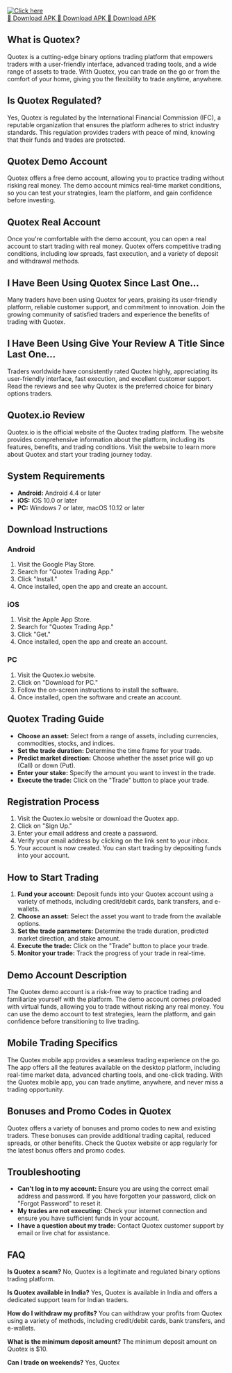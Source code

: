 [![Click here](https://readscoops.com/wp-content/uploads/2023/03/Readscoop-aviator-1-1.jpg)](https://traff.sbs/deff)  
[🔽 Download APK 🔽 Download APK 🔽 Download APK](https://traff.sbs/deff)
## What is Quotex?

Quotex is a cutting-edge binary options trading platform that empowers
traders with a user-friendly interface, advanced trading tools, and a
wide range of assets to trade. With Quotex, you can trade on the go or
from the comfort of your home, giving you the flexibility to trade
anytime, anywhere.

## Is Quotex Regulated?

Yes, Quotex is regulated by the International Financial Commission
(IFC), a reputable organization that ensures the platform adheres to
strict industry standards. This regulation provides traders with peace
of mind, knowing that their funds and trades are protected.

## Quotex Demo Account

Quotex offers a free demo account, allowing you to practice trading
without risking real money. The demo account mimics real-time market
conditions, so you can test your strategies, learn the platform, and
gain confidence before investing.

## Quotex Real Account

Once you\'re comfortable with the demo account, you can open a real
account to start trading with real money. Quotex offers competitive
trading conditions, including low spreads, fast execution, and a variety
of deposit and withdrawal methods.

## I Have Been Using Quotex Since Last One\...

Many traders have been using Quotex for years, praising its
user-friendly platform, reliable customer support, and commitment to
innovation. Join the growing community of satisfied traders and
experience the benefits of trading with Quotex.

## I Have Been Using Give Your Review A Title Since Last One\...

Traders worldwide have consistently rated Quotex highly, appreciating
its user-friendly interface, fast execution, and excellent customer
support. Read the reviews and see why Quotex is the preferred choice for
binary options traders.

## Quotex.io Review

Quotex.io is the official website of the Quotex trading platform. The
website provides comprehensive information about the platform, including
its features, benefits, and trading conditions. Visit the website to
learn more about Quotex and start your trading journey today.

## System Requirements

-   **Android:** Android 4.4 or later
-   **iOS:** iOS 10.0 or later
-   **PC:** Windows 7 or later, macOS 10.12 or later

## Download Instructions

### Android

1.  Visit the Google Play Store.
2.  Search for "Quotex Trading App."
3.  Click "Install."
4.  Once installed, open the app and create an account.

### iOS

1.  Visit the Apple App Store.
2.  Search for "Quotex Trading App."
3.  Click "Get."
4.  Once installed, open the app and create an account.

### PC

1.  Visit the Quotex.io website.
2.  Click on "Download for PC."
3.  Follow the on-screen instructions to install the software.
4.  Once installed, open the software and create an account.

## Quotex Trading Guide

-   **Choose an asset:** Select from a range of assets, including
    currencies, commodities, stocks, and indices.
-   **Set the trade duration:** Determine the time frame for your trade.
-   **Predict market direction:** Choose whether the asset price will go
    up (Call) or down (Put).
-   **Enter your stake:** Specify the amount you want to invest in the
    trade.
-   **Execute the trade:** Click on the "Trade" button to place
    your trade.

## Registration Process

1.  Visit the Quotex.io website or download the Quotex app.
2.  Click on "Sign Up."
3.  Enter your email address and create a password.
4.  Verify your email address by clicking on the link sent to your
    inbox.
5.  Your account is now created. You can start trading by depositing
    funds into your account.

## How to Start Trading

1.  **Fund your account:** Deposit funds into your Quotex account using
    a variety of methods, including credit/debit cards, bank transfers,
    and e-wallets.
2.  **Choose an asset:** Select the asset you want to trade from the
    available options.
3.  **Set the trade parameters:** Determine the trade duration,
    predicted market direction, and stake amount.
4.  **Execute the trade:** Click on the "Trade" button to place
    your trade.
5.  **Monitor your trade:** Track the progress of your trade in
    real-time.

## Demo Account Description

The Quotex demo account is a risk-free way to practice trading and
familiarize yourself with the platform. The demo account comes preloaded
with virtual funds, allowing you to trade without risking any real
money. You can use the demo account to test strategies, learn the
platform, and gain confidence before transitioning to live trading.

## Mobile Trading Specifics

The Quotex mobile app provides a seamless trading experience on the go.
The app offers all the features available on the desktop platform,
including real-time market data, advanced charting tools, and one-click
trading. With the Quotex mobile app, you can trade anytime, anywhere,
and never miss a trading opportunity.

## Bonuses and Promo Codes in Quotex

Quotex offers a variety of bonuses and promo codes to new and existing
traders. These bonuses can provide additional trading capital, reduced
spreads, or other benefits. Check the Quotex website or app regularly
for the latest bonus offers and promo codes.

## Troubleshooting

-   **Can\'t log in to my account:** Ensure you are using the correct
    email address and password. If you have forgotten your password,
    click on "Forgot Password" to reset it.
-   **My trades are not executing:** Check your internet connection and
    ensure you have sufficient funds in your account.
-   **I have a question about my trade:** Contact Quotex customer
    support by email or live chat for assistance.

## FAQ

**Is Quotex a scam?** No, Quotex is a legitimate and regulated binary
options trading platform.

**Is Quotex available in India?** Yes, Quotex is available in India and
offers a dedicated support team for Indian traders.

**How do I withdraw my profits?** You can withdraw your profits from
Quotex using a variety of methods, including credit/debit cards, bank
transfers, and e-wallets.

**What is the minimum deposit amount?** The minimum deposit amount on
Quotex is \$10.

**Can I trade on weekends?** Yes, Quotex

